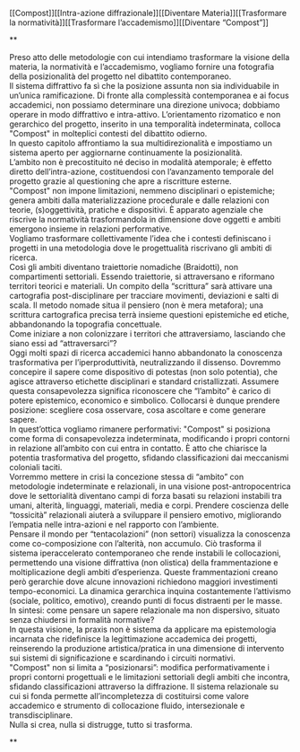 [[Compost]][[Intra-azione diffrazionale]][[Diventare Materia]][[Trasformare la normatività]][[Trasformare l’accademismo]][[Diventare “Compost”]]

**

Preso atto delle metodologie con cui intendiamo trasformare la visione della materia, la normatività e l’accademismo, vogliamo fornire una fotografia della posizionalità del progetto nel dibattito contemporaneo.  
Il sistema diffrattivo fa sì che la posizione assunta non sia individuabile in un’unica ramificazione. Di fronte alla complessità contemporanea e ai focus accademici, non possiamo determinare una direzione univoca; dobbiamo operare in modo diffrattivo e intra-attivo. L’orientamento rizomatico e non gerarchico del progetto, inserito in una temporalità indeterminata, colloca "Compost" in molteplici contesti del dibattito odierno.  
In questo capitolo affrontiamo la sua multidirezionalità e impostiamo un sistema aperto per aggiornarne continuamente la posizionalità.  
L’ambito non è precostituito né deciso in modalità atemporale; è effetto diretto dell’intra-azione, costituendosi con l’avanzamento temporale del progetto grazie al questioning che apre a riscritture esterne.  
"Compost" non impone limitazioni, nemmeno disciplinari o epistemiche; genera ambiti dalla materializzazione procedurale e dalle relazioni con teorie, (s)oggettività, pratiche e dispositivi. È apparato agenziale che riscrive la normatività trasformandola in dimensione dove oggetti e ambiti emergono insieme in relazioni performative.  
Vogliamo trasformare collettivamente l’idea che i contesti definiscano i progetti in una metodologia dove le progettualità riscrivano gli ambiti di ricerca.  
Così gli ambiti diventano traiettorie nomadiche (Braidotti), non compartimenti settoriali. Essendo traiettorie, si attraversano e riformano territori teorici e materiali. Un compito della “scrittura” sarà attivare una cartografia post-disciplinare per tracciare movimenti, deviazioni e salti di scala. Il metodo nomade situa il pensiero (non è mera metafora); una scrittura cartografica precisa terrà insieme questioni epistemiche ed etiche, abbandonando la topografia concettuale.  
Come iniziare a non colonizzare i territori che attraversiamo, lasciando che siano essi ad “attraversarci”?  
Oggi molti spazi di ricerca accademici hanno abbandonato la conoscenza trasformativa per l’iperproduttività, neutralizzando il dissenso. Dovremmo concepire il sapere come dispositivo di potestas (non solo potentia), che agisce attraverso etichette disciplinari e standard cristallizzati. Assumere questa consapevolezza significa riconoscere che “l’ambito” è carico di potere epistemico, economico e simbolico. Collocarsi è dunque prendere posizione: scegliere cosa osservare, cosa ascoltare e come generare sapere.  
In quest’ottica vogliamo rimanere performativi: "Compost" si posiziona come forma di consapevolezza indeterminata, modificando i propri contorni in relazione all’ambito con cui entra in contatto. È atto che chiarisce la potentia trasformativa del progetto, sfidando classificazioni dai meccanismi coloniali taciti.  
Vorremmo mettere in crisi la concezione stessa di “ambito” con metodologie indeterminate e relazionali, in una visione post-antropocentrica dove le settorialità diventano campi di forza basati su relazioni instabili tra umani, alterità, linguaggi, materiali, media e corpi. Prendere coscienza delle “tossicità” relazionali aiuterà a sviluppare il pensiero emotivo, migliorando l’empatia nelle intra-azioni e nel rapporto con l’ambiente.  
Pensare il mondo per “tentacolazioni” (non settori) visualizza la conoscenza come co-composizione con l’alterità, non accumulo. Ciò trasforma il sistema iperaccelerato contemporaneo che rende instabili le collocazioni, permettendo una visione diffrattiva (non olistica) della frammentazione e moltiplicazione degli ambiti d’esperienza. Queste frammentazioni creano però gerarchie dove alcune innovazioni richiedono maggiori investimenti tempo-economici. La dinamica gerarchica inquina costantemente l’attivismo (sociale, politico, emotivo), creando punti di focus distraenti per le masse.  
In sintesi: come pensare un sapere relazionale ma non dispersivo, situato senza chiudersi in formalità normative?  
In questa visione, la praxis non è sistema da applicare ma epistemologia incarnata che ridefinisce la legittimazione accademica dei progetti, reinserendo la produzione artistica/pratica in una dimensione di intervento sui sistemi di significazione e scardinando i circuiti normativi.  
"Compost" non si limita a “posizionarsi”: modifica performativamente i propri contorni progettuali e le limitazioni settoriali degli ambiti che incontra, sfidando classificazioni attraverso la diffrazione. Il sistema relazionale su cui si fonda permette all’incompletezza di costituirsi come valore accademico e strumento di collocazione fluido, intersezionale e transdisciplinare.  
Nulla si crea, nulla si distrugge, tutto si trasforma.

**